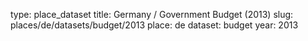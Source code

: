 type: place_dataset
title: Germany / Government Budget (2013)
slug: places/de/datasets/budget/2013
place: de
dataset: budget
year: 2013
